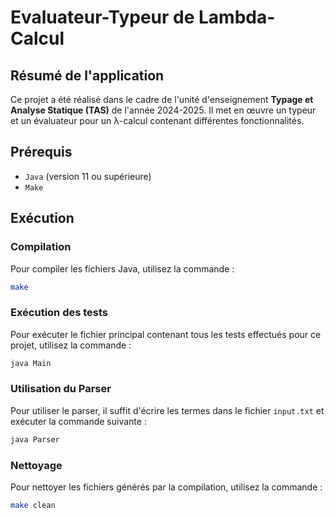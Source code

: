 # Evaluateur-Typeur de Lambda-Calcul

## Résumé de l'application
Ce projet a été réalisé dans le cadre de l'unité d'enseignement **Typage et Analyse Statique (TAS)** de l'année 2024-2025. Il met en œuvre un typeur et un évaluateur pour un λ-calcul contenant différentes fonctionnalités.

## Prérequis
- `Java` (version 11 ou supérieure)
- `Make`

## Exécution

### Compilation
Pour compiler les fichiers Java, utilisez la commande :
```bash
make
```

### Exécution des tests
Pour exécuter le fichier principal contenant tous les tests effectués pour ce projet, utilisez la commande :
```bash
java Main
```

### Utilisation du Parser
Pour utiliser le parser, il suffit d'écrire les termes dans le fichier `input.txt` et exécuter la commande suivante :
```bash
java Parser
```

### Nettoyage
Pour nettoyer les fichiers générés par la compilation, utilisez la commande :
```bash
make clean
```